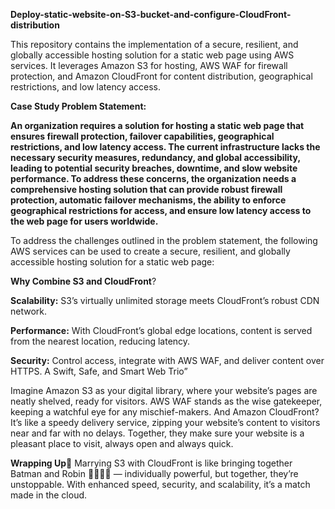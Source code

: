 **Deploy-static-website-on-S3-bucket-and-configure-CloudFront-distribution**

This repository contains the implementation of a secure, resilient, and globally accessible hosting solution for a static web page using AWS services. It leverages Amazon S3 for hosting, AWS WAF for firewall protection, and Amazon CloudFront for content distribution, geographical restrictions, and low latency access.

**Case Study Problem Statement:**

**An organization requires a solution for hosting a static web page that ensures firewall protection, failover capabilities, geographical restrictions, and low latency access. The current infrastructure lacks the necessary security measures, redundancy, and global accessibility, leading to potential security breaches, downtime, and slow website performance. To address these concerns, the organization needs a comprehensive hosting solution that can provide robust firewall protection, automatic failover mechanisms, the ability to enforce geographical restrictions for access, and ensure low latency access to the web page for users worldwide.**

To address the challenges outlined in the problem statement, the following AWS services can be used to create a secure, resilient, and globally accessible hosting solution for a static web page:

**Why Combine S3 and CloudFront**?

**Scalability:** S3’s virtually unlimited storage meets CloudFront’s robust CDN network.

**Performance:** With CloudFront’s global edge locations, content is served from the nearest location, reducing latency.

**Security:** Control access, integrate with AWS WAF, and deliver content over HTTPS.
A Swift, Safe, and Smart Web Trio”

Imagine Amazon S3 as your digital library, where your website’s pages are neatly shelved, ready for visitors. AWS WAF stands as the wise gatekeeper, keeping a watchful eye for any mischief-makers. And Amazon CloudFront? It’s like a speedy delivery service, zipping your website’s content to visitors near and far with no delays. Together, they make sure your website is a pleasant place to visit, always open and always quick.

**Wrapping Up**🎁
Marrying S3 with CloudFront is like bringing together Batman and Robin 🦸‍♂️🦸‍♂️ — individually powerful, but together, they’re unstoppable. With enhanced speed, security, and scalability, it’s a match made in the cloud.
